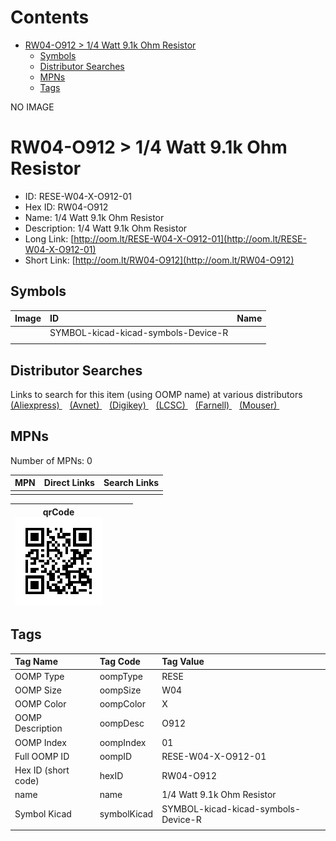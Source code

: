 



Contents
========

* [RW04-O912 > 1/4 Watt 9.1k Ohm Resistor](#rw04-o912--14-watt-91k-ohm-resistor)
	* [Symbols](#symbols)
	* [Distributor Searches](#distributor-searches)
	* [MPNs](#mpns)
	* [Tags](#tags)
  
NO IMAGE  
# RW04-O912 > 1/4 Watt 9.1k Ohm Resistor

- ID: RESE-W04-X-O912-01
- Hex ID: RW04-O912
- Name: 1/4 Watt 9.1k Ohm Resistor
- Description: 1/4 Watt 9.1k Ohm Resistor
- Long Link: [http://oom.lt/RESE-W04-X-O912-01](http://oom.lt/RESE-W04-X-O912-01)
- Short Link: [http://oom.lt/RW04-O912](http://oom.lt/RW04-O912)

## Symbols
  

|Image|ID|Name|
| :--- | :--- | :--- |
|![]()|SYMBOL-kicad-kicad-symbols-Device-R||
||||

## Distributor Searches
  
Links to search for this item (using OOMP name) at various distributors  
[(Aliexpress) ](https://www.aliexpress.com/wholesale?SearchText=11171/4+Watt+9.1k+Ohm+Resistor)&nbsp;&nbsp;&nbsp;[(Avnet) ](https://www.avnet.com/shop/us/search/1/4+Watt+9.1k+Ohm+Resistor)&nbsp;&nbsp;&nbsp;[(Digikey) ](https://www.digikey.co.uk/en/products/result?s=1/4+Watt+9.1k+Ohm+Resistor)&nbsp;&nbsp;&nbsp;[(LCSC) ](https://www.lcsc.com/search?q=1/4+Watt+9.1k+Ohm+Resistor)&nbsp;&nbsp;&nbsp;[(Farnell) ](https://uk.farnell.com/search?st=1/4+Watt+9.1k+Ohm+Resistor)&nbsp;&nbsp;&nbsp;[(Mouser) ](https://www.mouser.com/c/?q=1/4+Watt+9.1k+Ohm+Resistor)&nbsp;&nbsp;&nbsp;
## MPNs
  
Number of MPNs: 0  

|MPN|Direct Links|Search Links|
| :--- | :--- | :--- |
||||
  

|qrCode<br>[![](https://raw.githubusercontent.com/oomlout/oomlout_OOMP_parts_V2/main/RESE/W04/X/O912/01/qrCode_140.png)](https://github.com/oomlout/oomlout_OOMP_parts_V2/tree/main/RESE/W04/X/O912/01/qrCode.png)||||
| :---: | :---: | :---: | :---: |

## Tags
  

|Tag Name|Tag Code|Tag Value|
| :--- | :--- | :--- |
|OOMP Type|oompType|RESE|
|OOMP Size|oompSize|W04|
|OOMP Color|oompColor|X|
|OOMP Description|oompDesc|O912|
|OOMP Index|oompIndex|01|
|Full OOMP ID|oompID|RESE-W04-X-O912-01|
|Hex ID (short code)|hexID|RW04-O912|
|name|name|1/4 Watt 9.1k Ohm Resistor|
|Symbol Kicad|symbolKicad|SYMBOL-kicad-kicad-symbols-Device-R|
||||
